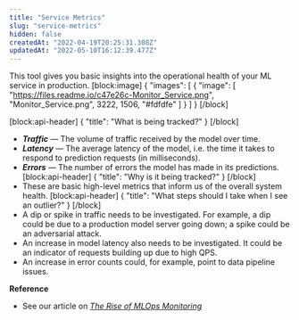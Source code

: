 ```yaml
---
title: "Service Metrics"
slug: "service-metrics"
hidden: false
createdAt: "2022-04-19T20:25:31.308Z"
updatedAt: "2022-05-10T16:12:39.477Z"
---
```

This tool gives you basic insights into the operational health of your ML service in production.
[block:image]
{
  "images": [
    {
      "image": [
        "https://files.readme.io/c47e26c-Monitor_Service.png",
        "Monitor_Service.png",
        3222,
        1506,
        "#fdfdfe"
      ]
    }
  ]
}
[/block]

[block:api-header]
{
  "title": "What is being tracked?"
}
[/block]
* ***Traffic*** — The volume of traffic received by the model over time.
* ***Latency*** —  The average latency of the model, i.e. the time it takes to respond to prediction requests (in milliseconds).
* ***Errors*** —  The number of errors the model has made in its predictions.
[block:api-header]
{
  "title": "Why is it being tracked?"
}
[/block]
* These are basic high-level metrics that inform us of the overall system health.
[block:api-header]
{
  "title": "What steps should I take when I see an outlier?"
}
[/block]
* A dip or spike in traffic needs to be investigated. For example, a dip could be due to a production model server going down; a spike could be an adversarial attack.
* An increase in model latency also needs to be investigated. It could be an indicator of requests building up due to high QPS.
* An increase in error counts could, for example, point to data pipeline issues.

**Reference**

* See our article on [*The Rise of MLOps Monitoring*](https://blog.fiddler.ai/2020/09/the-rise-of-mlops-monitoring/)

[^1]: *Join our [community Slack](http://fiddler-community.slack.com/) to ask any questions*